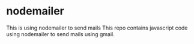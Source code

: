 # nodemailer
This is using nodemailer to send mails
This repo contains javascript code using nodemailer to send mails using gmail.
